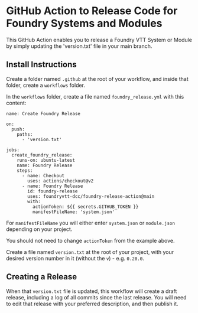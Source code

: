 # GitHub Action to Release Code for Foundry Systems and Modules

This GitHub Action enables you to release a Foundry VTT System or Module by simply updating the 'version.txt' file in your main branch.

## Install Instructions

Create a folder named `.github` at the root of your workflow, and inside that folder, create a `workflows` folder.

In the `workflows` folder, create a file named `foundry_release.yml` with this content:

```
name: Create Foundry Release

on:
  push:
    paths:
      - 'version.txt'

jobs:
  create_foundry_release:
    runs-on: ubuntu-latest
    name: Foundry Release
    steps:
      - name: Checkout
        uses: actions/checkout@v2
      - name: Foundry Release
        id: foundry-release
        uses: foundryvtt-dcc/foundry-release-action@main
        with:
          actionToken: ${{ secrets.GITHUB_TOKEN }}
          manifestFileName: 'system.json'
```

For `manifestFileName` you will either enter `system.json` or `module.json` depending on your project.

You should not need to change `actionToken` from the example above.

Create a file named `version.txt` at the root of your project, with your desired version number in it (without the `v`) - e.g. `0.20.0`.

## Creating a Release
When that `version.txt` file is updated, this workflow will create a draft release, including a log of all commits since the last release.  You will need to edit that release with your preferred description, and then publish it.